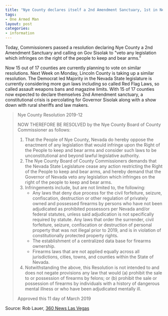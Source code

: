 ```yaml
---
title: "Nye County declares itself a 2nd Amendment Sanctuary, 1st in Nevada"
tags:
- One Armed Man
layout: post
categories:
- information
---
```


Today, Commissioners passed a resolution declaring Nye County a 2nd Amendment Sanctuary and calling on Gov Sisolak to "veto any legislation which infringes on the right of the people to keep and bear arms."

Now 15 out of 17 counties are currently planning to vote on similar resolutions. Next Week on Monday, Lincoln County is taking up a similar resolution. The Democrat led Majority in the Nevada State legislature is currently considering more gun laws including so called Red Flag Laws, so called assault weapons bans and magazine limits. With 15 of 17 counties now expected to declare themselves 2nd Amendment sanctuary, a constitutional crisis is percolating for Governor Sisolak along with a show down with rural sheriffs and law makers.

> Nye County Resolution 2019-12
> 
> NOW THEREFORE BE RESOLVED by the Nye County Board of County Commissioner as follows:
> 
> 1. That the People of Nye County, Nevada do hereby oppose the enactment of any legislation that would infringe upon the Right of the People to keep and bear arms and consider such laws to be unconstitutional and beyond lawful legislative authority.
> 2. The Nye County Board of County Commissioners demands that the Nevada State Legislature cease any action restricting the Right of the People to keep and bear arms, and hereby demand that the Governor of Nevada veto any legislation which infringes on the right of the people to keep and bear arms.
> 3. Infringements include, but are not limited to, the following: 
>     - Any laws that deny due process for the civil forfeiture, seizure, confiscation, destruction or other regulation of privately owned and possessed firearms by persons who have not been adjudicated as prohibited possessors per Nevada and/or federal statutes, unless said adjudication is not specifically required by statute. Any laws that order the surrender, civil forfeiture, seizure, confiscation or destruction of personal property that was not illegal prior to 2019, and is in violation of constitutionally protected property rights.
>     - The establishment of a centralized data base for firearms ownership.
>     - Firearms laws that are not applied equally across all jurisdictions, cities, towns, and counties within the State of Nevada.
> 4. Notwithstanding the above, this Resolution is not intended to and does not negate provisions any law that would (a) prohibit the sale to or possession of firearms by felons; or (b) prohibit the sale or possession of firearms by individuals with a history of dangerous mental illness or who have been adjudicated mentally ill.
> 
> Approved this 11 day of March 2019

 Source: Rob Lauer, [360 News Las Vegas](https://360newslasvegas.com/nye-county-declares-itself-a-2nd-amendment-sanctuary-1st-in-the-nevada/)